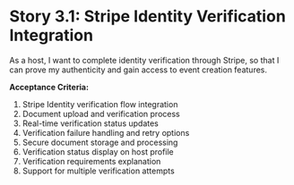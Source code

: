 # Story 3.1: Stripe Identity Verification Integration

As a host,
I want to complete identity verification through Stripe,
so that I can prove my authenticity and gain access to event creation features.

**Acceptance Criteria:**

1. Stripe Identity verification flow integration
2. Document upload and verification process
3. Real-time verification status updates
4. Verification failure handling and retry options
5. Secure document storage and processing
6. Verification status display on host profile
7. Verification requirements explanation
8. Support for multiple verification attempts
